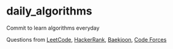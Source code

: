# daily_algorithms
Commit to learn algorithms everyday

Questions from [LeetCode](https://leetcode.com/), [HackerRank](https://www.hackerrank.com), [Baekjoon](https://www.acmicpc.net/), [Code Forces](https://codeforces.com/)
